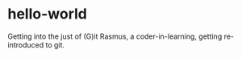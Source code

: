 # hello-world
Getting into the just of (G)it
Rasmus, a coder-in-learning, getting re-introduced to git.
